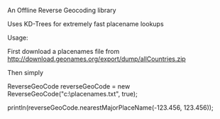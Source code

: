 An Offline Reverse Geocoding library

Uses KD-Trees for extremely fast placename lookups

Usage:

First download a placenames file from http://download.geonames.org/export/dump/allCountries.zip

Then simply

ReverseGeoCode reverseGeoCode = new ReverseGeoCode("c:\\placenames.txt", true);

println(reverseGeoCode.nearestMajorPlaceName(-123.456, 123.456));
